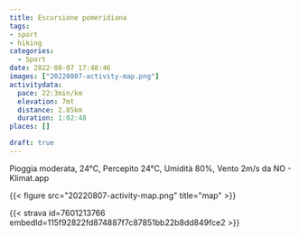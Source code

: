 ```yaml
---
title: Escursione pomeridiana 
tags:
- sport
- hiking
categories:
  - Sport
date: 2022-08-07 17:48:46
images: ["20220807-activity-map.png"]
activitydata:
  pace: 22:3min/km
  elevation: 7mt
  distance: 2.85km
  duration: 1:02:48
places: []

draft: true
---
```


Pioggia moderata, 24°C, Percepito 24°C, Umidità 80%, Vento 2m/s da NO - Klimat.app

<!--more-->




{{< figure src="20220807-activity-map.png" title="map" >}}


{{< strava id=7601213766 embedId=115f92822fd874887f7c87851bb22b8dd849fce2 >}}
